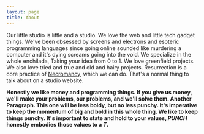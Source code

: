 ```yaml
---
layout: page
title: About
---
```


Our little studio is little and a studio. We love the web and little tech gadget things. We've been obsessed by screens and electrons and esoteric programming languages since going online sounded like murdering a computer and it's dying screams going into the void. We specialize in the whole enchilada, Taking your idea from 0 to 1. We love greenfield projects. We also love tried and true and old and hairy projects. Resurrection is a core practice of [Necromancy](https://kow.fm), which we can do. That's a normal thing to talk about on a studio website.

**Honestly we like money and programming things. If you give us money, we'll make your problems, our problems, and we'll solve them. Another Paragraph. This one will be less boldy, but no less punchy. It's imperative to keep the momentum of big and bold in this whole thing. We like to keep things punchy. It's important to state and hold to your values, *PUNCH* honestly embodies those values to a *T*.**
